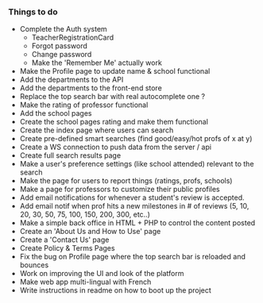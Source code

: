 ### Things to do

- Complete the Auth system 
	* TeacherRegistrationCard
	* Forgot password
	* Change password
	* Make the 'Remember Me' actually work
- Make the Profile page to update name & school functional
- Add the departments to the API
- Add the departments to the front-end store
- Replace the top search bar with real autocomplete one ?
- Make the rating of professor functional
- Add the school pages
- Create the school pages rating and make them functional
- Create the index page where users can search
- Create pre-defined smart searches (find good/easy/hot profs of x at y)
- Create a WS connection to push data from the server / api
- Create full search results page
- Make a user's preference settings (like school attended) relevant to the search
- Make the page for users to report things (ratings, profs, schools)
- Make a page for professors to customize their public profiles
- Add email notifications for whenever a student's review is accepted. 
- Add email notif when prof hits a new milestones in # of reviews (5, 10, 20, 30, 50, 75, 100, 150, 200, 300, etc..)
- Make a simple back office in HTML + PHP to control the content posted
- Create an 'About Us and How to Use' page
- Create a 'Contact Us' page
- Create Policy & Terms Pages
- Fix the bug on Profile page where the top search bar is reloaded and bounces
- Work on improving the UI and look of the platform
- Make web app multi-lingual with French
- Write instructions in readme on how to boot up the project